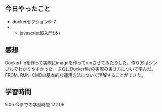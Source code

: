 ## 今日やったこと
- dockerセクション6~7
- - javascript超入門(本)

## 感想
Dockerfileを作って実際にimageを作ってrunさせてみたりした。作り方はシンプルでわかりやすかった。さらにDockerfileの実際の書き方について学んだ。FROM, RUN, CMDの基本的な運用方法について理解することができた。

## 学習時間
5.0h 今までの学習時間 172.0h
